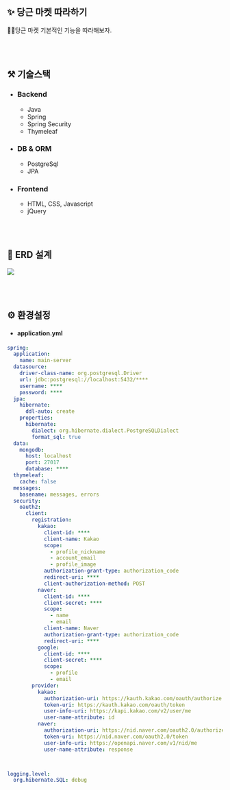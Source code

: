 ## ✨ 당근 마켓 따라하기
🤷‍♂️당근 마켓 기본적인 기능을 따라해보자.

<br><br>

## ⚒ 기술스택
* ### Backend
  * Java
  * Spring
  * Spring Security
  * Thymeleaf

* ### DB & ORM
  * PostgreSql
  * JPA

* ### Frontend
  * HTML, CSS, Javascript
  * jQuery

<br><br>

## 💾 ERD 설계

<img src="https://user-images.githubusercontent.com/50009692/198861194-4bd63b83-93b3-4a8a-a7d4-4409cb2e44b2.png">


<br><br>


## ⚙ 환경설정

* #### application.yml
```application.yml
spring:
  application:
    name: main-server
  datasource:
    driver-class-name: org.postgresql.Driver
    url: jdbc:postgresql://localhost:5432/****
    username: ****
    password: ****
  jpa:
    hibernate:
      ddl-auto: create
    properties:
      hibernate:
        dialect: org.hibernate.dialect.PostgreSQLDialect
        format_sql: true
  data:
    mongodb:
      host: localhost
      port: 27017
      database: ****
  thymeleaf:
    cache: false
  messages:
    basename: messages, errors
  security:
    oauth2:
      client:
        registration:
          kakao:
            client-id: ****
            client-name: Kakao
            scope:
              - profile_nickname
              - account_email
              - profile_image
            authorization-grant-type: authorization_code
            redirect-uri: ****
            client-authorization-method: POST
          naver:
            client-id: ****
            client-secret: ****
            scope:
              - name
              - email
            client-name: Naver
            authorization-grant-type: authorization_code
            redirect-uri: ****
          google:
            client-id: ****
            client-secret: ****
            scope:
              - profile
              - email
        provider:
          kakao:
            authorization-uri: https://kauth.kakao.com/oauth/authorize
            token-uri: https://kauth.kakao.com/oauth/token
            user-info-uri: https://kapi.kakao.com/v2/user/me
            user-name-attribute: id
          naver:
            authorization-uri: https://nid.naver.com/oauth2.0/authorize
            token-uri: https://nid.naver.com/oauth2.0/token
            user-info-uri: https://openapi.naver.com/v1/nid/me
            user-name-attribute: response



logging.level:
  org.hibernate.SQL: debug


```








